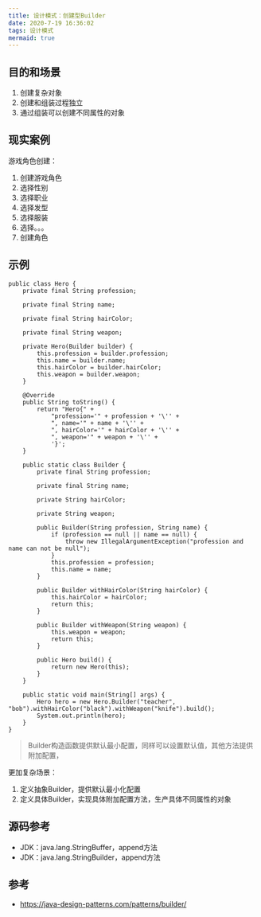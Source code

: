 ```yaml
---
title: 设计模式：创建型Builder
date: 2020-7-19 16:36:02
tags: 设计模式
mermaid: true
---
```


## 目的和场景

1. 创建复杂对象
2. 创建和组装过程独立
3. 通过组装可以创建不同属性的对象

## 现实案例

游戏角色创建：

1. 创建游戏角色
2. 选择性别
3. 选择职业
4. 选择发型
5. 选择服装
6. 选择。。。
7. 创建角色

## 示例

```
public class Hero {
    private final String profession;

    private final String name;

    private final String hairColor;

    private final String weapon;

    private Hero(Builder builder) {
        this.profession = builder.profession;
        this.name = builder.name;
        this.hairColor = builder.hairColor;
        this.weapon = builder.weapon;
    }

    @Override
    public String toString() {
        return "Hero{" +
            "profession='" + profession + '\'' +
            ", name='" + name + '\'' +
            ", hairColor='" + hairColor + '\'' +
            ", weapon='" + weapon + '\'' +
            '}';
    }

    public static class Builder {
        private final String profession;

        private final String name;

        private String hairColor;

        private String weapon;

        public Builder(String profession, String name) {
            if (profession == null || name == null) {
                throw new IllegalArgumentException("profession and name can not be null");
            }
            this.profession = profession;
            this.name = name;
        }

        public Builder withHairColor(String hairColor) {
            this.hairColor = hairColor;
            return this;
        }

        public Builder withWeapon(String weapon) {
            this.weapon = weapon;
            return this;
        }

        public Hero build() {
            return new Hero(this);
        }
    }

    public static void main(String[] args) {
        Hero hero = new Hero.Builder("teacher", "bob").withHairColor("black").withWeapon("knife").build();
        System.out.println(hero);
    }
}
```

> Builder构造函数提供默认最小配置，同样可以设置默认值，其他方法提供附加配置，

更加复杂场景：

1. 定义抽象Builder，提供默认最小化配置
2. 定义具体Builder，实现具体附加配置方法，生产具体不同属性的对象

## 源码参考

- JDK：java.lang.StringBuffer，append方法
- JDK：java.lang.StringBuilder，append方法


## 参考

- https://java-design-patterns.com/patterns/builder/
